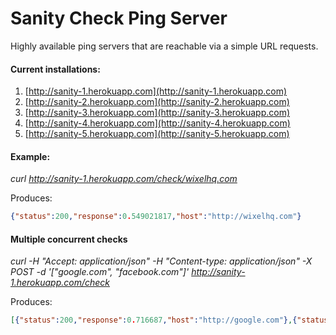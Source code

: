 Sanity Check Ping Server
=============

Highly available ping servers that are reachable via a simple URL requests.

#### Current installations:

1. [http://sanity-1.herokuapp.com](http://sanity-1.herokuapp.com)
2. [http://sanity-2.herokuapp.com](http://sanity-2.herokuapp.com)
3. [http://sanity-3.herokuapp.com](http://sanity-3.herokuapp.com)
4. [http://sanity-4.herokuapp.com](http://sanity-4.herokuapp.com)
5. [http://sanity-5.herokuapp.com](http://sanity-5.herokuapp.com)

#### Example:

*curl http://sanity-1.herokuapp.com/check/wixelhq.com*

Produces:

```json
{"status":200,"response":0.549021817,"host":"http://wixelhq.com"}
```

#### Multiple concurrent checks

*curl -H "Accept: application/json" -H "Content-type: application/json" -X POST -d 
'["google.com", "facebook.com"]' http://sanity-1.herokuapp.com/check*

Produces:

```json
[{"status":200,"response":0.716687,"host":"http://google.com"},{"status":200,"response":0.872883,"host":"http://facebook.com"}]
```
